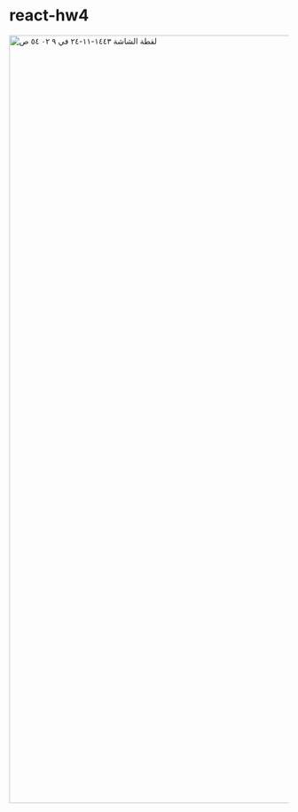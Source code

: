 # react-hw4

<img width="1386" alt="‏لقطة الشاشة ١٤٤٣-١١-٢٤ في ٩ ٠٢ ٥٤ ص" src="https://user-images.githubusercontent.com/97846079/175226571-b869bca9-0839-4d7a-ac5d-370d971a71ba.png">
